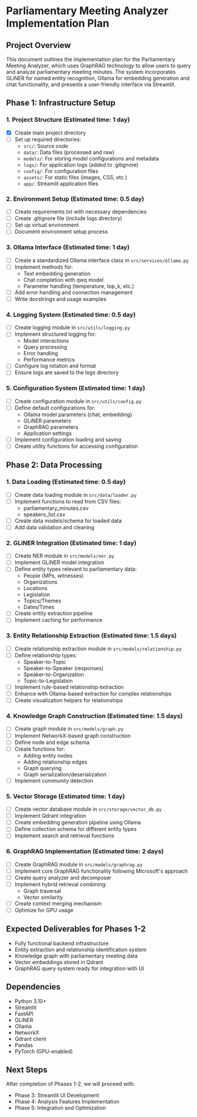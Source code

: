# Parliamentary Meeting Analyzer Implementation Plan

## Project Overview
This document outlines the implementation plan for the Parliamentary Meeting Analyzer, which uses GraphRAG technology to allow users to query and analyze parliamentary meeting minutes. The system incorporates GLiNER for named entity recognition, Ollama for embedding generation and chat functionality, and presents a user-friendly interface via Streamlit.

## Phase 1: Infrastructure Setup

### 1. Project Structure (Estimated time: 1 day)
- [x] Create main project directory
- [ ] Set up required directories:
  - `src/`: Source code
  - `data/`: Data files (processed and raw)
  - `models/`: For storing model configurations and metadata
  - `logs/`: For application logs (added to .gitignore)
  - `config/`: For configuration files
  - `assets/`: For static files (images, CSS, etc.)
  - `app/`: Streamlit application files

### 2. Environment Setup (Estimated time: 0.5 day)
- [ ] Create requirements.txt with necessary dependencies
- [ ] Create .gitignore file (include logs directory)
- [ ] Set up virtual environment
- [ ] Document environment setup process

### 3. Ollama Interface (Estimated time: 1 day)
- [ ] Create a standardized Ollama interface class in `src/services/ollama.py`
- [ ] Implement methods for:
  - Text embedding generation
  - Chat completion with qwq model
  - Parameter handling (temperature, top_k, etc.)
- [ ] Add error handling and connection management
- [ ] Write docstrings and usage examples

### 4. Logging System (Estimated time: 0.5 day)
- [ ] Create logging module in `src/utils/logging.py`
- [ ] Implement structured logging for:
  - Model interactions
  - Query processing
  - Error handling
  - Performance metrics
- [ ] Configure log rotation and format
- [ ] Ensure logs are saved to the logs directory

### 5. Configuration System (Estimated time: 1 day)
- [ ] Create configuration module in `src/utils/config.py`
- [ ] Define default configurations for:
  - Ollama model parameters (chat, embedding)
  - GLiNER parameters
  - GraphRAG parameters
  - Application settings
- [ ] Implement configuration loading and saving
- [ ] Create utility functions for accessing configuration

## Phase 2: Data Processing

### 1. Data Loading (Estimated time: 0.5 day)
- [ ] Create data loading module in `src/data/loader.py`
- [ ] Implement functions to read from CSV files:
  - parliamentary_minutes.csv
  - speakers_list.csv
- [ ] Create data models/schema for loaded data
- [ ] Add data validation and cleaning

### 2. GLiNER Integration (Estimated time: 1 day)
- [ ] Create NER module in `src/models/ner.py`
- [ ] Implement GLiNER model integration
- [ ] Define entity types relevant to parliamentary data:
  - People (MPs, witnesses)
  - Organizations
  - Locations
  - Legislation
  - Topics/Themes
  - Dates/Times
- [ ] Create entity extraction pipeline
- [ ] Implement caching for performance

### 3. Entity Relationship Extraction (Estimated time: 1.5 days)
- [ ] Create relationship extraction module in `src/models/relationship.py`
- [ ] Define relationship types:
  - Speaker-to-Topic
  - Speaker-to-Speaker (responses)
  - Speaker-to-Organization
  - Topic-to-Legislation
- [ ] Implement rule-based relationship extraction
- [ ] Enhance with Ollama-based extraction for complex relationships
- [ ] Create visualization helpers for relationships

### 4. Knowledge Graph Construction (Estimated time: 1.5 days)
- [ ] Create graph module in `src/models/graph.py`
- [ ] Implement NetworkX-based graph construction
- [ ] Define node and edge schema
- [ ] Create functions for:
  - Adding entity nodes
  - Adding relationship edges
  - Graph querying
  - Graph serialization/deserialization
- [ ] Implement community detection

### 5. Vector Storage (Estimated time: 1 day)
- [ ] Create vector database module in `src/storage/vector_db.py`
- [ ] Implement Qdrant integration
- [ ] Create embedding generation pipeline using Ollama
- [ ] Define collection schema for different entity types
- [ ] Implement search and retrieval functions

### 6. GraphRAG Implementation (Estimated time: 2 days)
- [ ] Create GraphRAG module in `src/models/graphrag.py`
- [ ] Implement core GraphRAG functionality following Microsoft's approach
- [ ] Create query analyzer and decomposer
- [ ] Implement hybrid retrieval combining:
  - Graph traversal
  - Vector similarity
- [ ] Create context merging mechanism
- [ ] Optimize for GPU usage

## Expected Deliverables for Phases 1-2
- Fully functional backend infrastructure
- Entity extraction and relationship identification system
- Knowledge graph with parliamentary meeting data
- Vector embeddings stored in Qdrant
- GraphRAG query system ready for integration with UI

## Dependencies
- Python 3.10+
- Streamlit
- FastAPI
- GLiNER
- Ollama
- NetworkX
- Qdrant client
- Pandas
- PyTorch (GPU-enabled)

## Next Steps
After completion of Phases 1-2, we will proceed with:
- Phase 3: Streamlit UI Development
- Phase 4: Analysis Features Implementation
- Phase 5: Integration and Optimization 